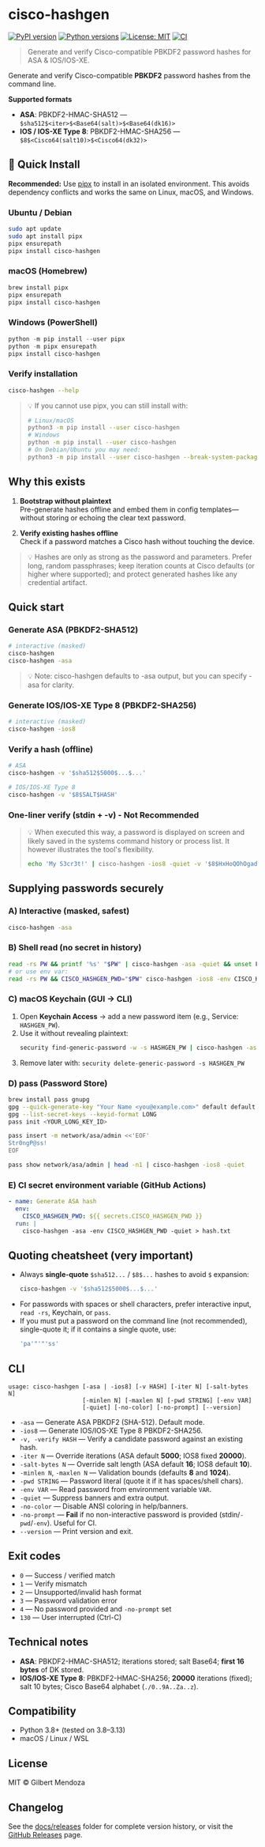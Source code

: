# cisco-hashgen

[![PyPI version](https://img.shields.io/pypi/v/cisco-hashgen.svg)](https://pypi.org/project/cisco-hashgen/)
[![Python versions](https://img.shields.io/pypi/pyversions/cisco-hashgen.svg)](https://pypi.org/project/cisco-hashgen/)
[![License: MIT](https://img.shields.io/badge/License-MIT-yellow.svg)](LICENSE)
[![CI](https://github.com/Krontab/cisco-hashgen/actions/workflows/ci.yml/badge.svg?branch=main)](https://github.com/Krontab/cisco-hashgen/actions/workflows/ci.yml)

<!-- Enable this once downloads look healthy :)
[![Downloads](https://static.pepy.tech/badge/cisco-hashgen)](https://pepy.tech/project/cisco-hashgen)
-->

> Generate and verify Cisco-compatible PBKDF2 password hashes for ASA & IOS/IOS-XE.

Generate and verify Cisco-compatible **PBKDF2** password hashes from the command line.

**Supported formats**
- **ASA**: PBKDF2-HMAC-SHA512 — `$sha512$<iter>$<Base64(salt)>$<Base64(dk16)>`
- **IOS / IOS-XE Type 8**: PBKDF2-HMAC-SHA256 — `$8$<Cisco64(salt10)>$<Cisco64(dk32)>`

## 🚀 Quick Install

**Recommended:** Use [pipx](https://pipx.pypa.io/) to install in an isolated environment.
This avoids dependency conflicts and works the same on Linux, macOS, and Windows.

### Ubuntu / Debian
```bash
sudo apt update
sudo apt install pipx
pipx ensurepath
pipx install cisco-hashgen
```

### macOS (Homebrew)
```bash
brew install pipx
pipx ensurepath
pipx install cisco-hashgen
```

### Windows (PowerShell)
```powershell
python -m pip install --user pipx
python -m pipx ensurepath
pipx install cisco-hashgen
```

### Verify installation
```bash
cisco-hashgen --help
```

> 💡 If you cannot use pipx, you can still install with:
> ```bash
> # Linux/macOS
> python3 -m pip install --user cisco-hashgen
> # Windows
> python -m pip install --user cisco-hashgen
> # On Debian/Ubuntu you may need:
> python3 -m pip install --user cisco-hashgen --break-system-packages
> ```


## Why this exists

1) **Bootstrap without plaintext**  
   Pre-generate hashes offline and embed them in config templates—without storing or echoing the clear text password.

2) **Verify existing hashes offline**  
   Check if a password matches a Cisco hash without touching the device.

> 💡 Hashes are only as strong as the password and parameters. Prefer long, random passphrases; keep iteration counts at Cisco defaults (or higher where supported); and protect generated hashes like any credential artifact.

## Quick start

### Generate ASA (PBKDF2-SHA512)
```bash
# interactive (masked)
cisco-hashgen
cisco-hashgen -asa
````
>💡 Note: cisco-hashgen defaults to -asa output, but you can specify -asa for clarity.

### Generate IOS/IOS-XE Type 8 (PBKDF2-SHA256)
```bash
# interactive (masked)
cisco-hashgen -ios8
```

### Verify a hash (offline)
```bash
# ASA
cisco-hashgen -v '$sha512$5000$...$...'

# IOS/IOS-XE Type 8
cisco-hashgen -v '$8$SALT$HASH'
```

### One-liner verify (stdin + -v) - Not Recommended
> 💡 When executed this way, a password is displayed on screen and likely saved in the systems command history or process list. It however illustrates the tool's flexibility.
>```bash
>echo 'My S3cr3t!' | cisco-hashgen -ios8 -quiet -v '$8$HxHoQOhOgadA7E==$HjROgK8oWfeM45/EHbOwxCC328xBBYz2IF2BevFOSok='
>```

## Supplying passwords securely

### A) Interactive (masked, safest)
```bash
cisco-hashgen -asa
```

### B) Shell read (no secret in history)
```bash
read -rs PW && printf '%s' "$PW" | cisco-hashgen -asa -quiet && unset PW
# or use env var:
read -rs PW && CISCO_HASHGEN_PWD="$PW" cisco-hashgen -ios8 -env CISCO_HASHGEN_PWD -quiet && unset PW
```

### C) macOS Keychain (GUI → CLI)
1. Open **Keychain Access** → add a new password item (e.g., Service: `HASHGEN_PW`).
2. Use it without revealing plaintext:
   ```bash
   security find-generic-password -w -s HASHGEN_PW | cisco-hashgen -asa -quiet
   ```
3. Remove later with: `security delete-generic-password -s HASHGEN_PW`

### D) pass (Password Store)
```bash
brew install pass gnupg
gpg --quick-generate-key "Your Name <you@example.com>" default default never
gpg --list-secret-keys --keyid-format LONG
pass init <YOUR_LONG_KEY_ID>

pass insert -m network/asa/admin <<'EOF'
Str0ngP@ss!
EOF

pass show network/asa/admin | head -n1 | cisco-hashgen -ios8 -quiet
```

### E) CI secret environment variable (GitHub Actions)
```yaml
- name: Generate ASA hash
  env:
    CISCO_HASHGEN_PWD: ${{ secrets.CISCO_HASHGEN_PWD }}
  run: |
    cisco-hashgen -asa -env CISCO_HASHGEN_PWD -quiet > hash.txt
```

## Quoting cheatsheet (very important)

- Always **single-quote** `$sha512...` / `$8$...` hashes to avoid `$` expansion:
  ```bash
  cisco-hashgen -v '$sha512$5000$...$...'
  ```
- For passwords with spaces or shell characters, prefer interactive input, `read -rs`, Keychain, or `pass`.
- If you must put a password on the command line (not recommended), single-quote it; if it contains a single quote, use:
  ```bash
  'pa'"'"'ss'
  ```

## CLI

```text
usage: cisco-hashgen [-asa | -ios8] [-v HASH] [-iter N] [-salt-bytes N]
                     [-minlen N] [-maxlen N] [-pwd STRING] [-env VAR]
                     [-quiet] [-no-color] [-no-prompt] [--version]
```

- `-asa` — Generate ASA PBKDF2 (SHA-512). Default mode.
- `-ios8` — Generate IOS/IOS-XE Type 8 PBKDF2-SHA256.
- `-v, -verify HASH` — Verify a candidate password against an existing hash.
- `-iter N` — Override iterations (ASA default **5000**; IOS8 fixed **20000**).
- `-salt-bytes N` — Override salt length (ASA default **16**; IOS8 default **10**).
- `-minlen N`, `-maxlen N` — Validation bounds (defaults **8** and **1024**).
- `-pwd STRING` — Password literal (quote it if it has spaces/shell chars).
- `-env VAR` — Read password from environment variable `VAR`.
- `-quiet` — Suppress banners and extra output.
- `-no-color` — Disable ANSI coloring in help/banners.
- `-no-prompt` — **Fail** if no non-interactive password is provided (stdin/`-pwd`/`-env`). Useful for CI.
- `--version` — Print version and exit.

## Exit codes
- `0` — Success / verified match  
- `1` — Verify mismatch  
- `2` — Unsupported/invalid hash format  
- `3` — Password validation error  
- `4` — No password provided and `-no-prompt` set  
- `130` — User interrupted (Ctrl-C)

## Technical notes

- **ASA**: PBKDF2-HMAC-SHA512; iterations stored; salt Base64; **first 16 bytes** of DK stored.  
- **IOS/IOS-XE Type 8**: PBKDF2-HMAC-SHA256; **20000** iterations (fixed); salt 10 bytes; Cisco Base64 alphabet (`./0..9A..Za..z`).

## Compatibility
- Python 3.8+ (tested on 3.8–3.13)  
- macOS / Linux / WSL

## License
MIT © Gilbert Mendoza

## Changelog
See the [docs/releases](docs/releases/) folder for complete version history, or visit the [GitHub Releases](https://github.com/Krontab/cisco-hashgen/releases) page.
